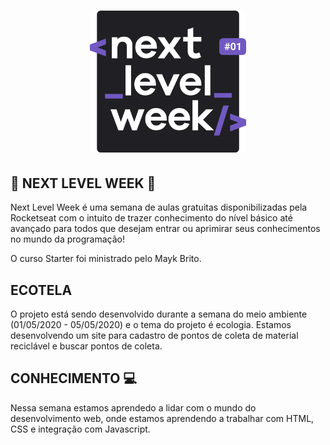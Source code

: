 <h1 align="center">
    <img alt="NextLevelWeek" title="#NextLevelWeek" src="nlw.svg" width="250px" />
</h1>


## 🚀 NEXT LEVEL WEEK 🚀
Next Level Week é uma semana de aulas gratuitas disponibilizadas pela Rocketseat com o intuito de trazer conhecimento do nível básico até avançado para todos que desejam entrar ou aprimirar seus conhecimentos no mundo da programação!

O curso Starter foi ministrado pelo Mayk Brito.

## ECOTELA
O projeto está sendo desenvolvido durante a semana do meio ambiente (01/05/2020 - 05/05/2020) e o tema do projeto é ecologia. 
Estamos desenvolvendo um site para cadastro de pontos de coleta de material reciclável e buscar pontos de coleta.

## CONHECIMENTO 💻

Nessa semana estamos aprendedo a lidar com o mundo do desenvolvimento web, onde estamos aprendendo a trabalhar com HTML, CSS e integração com Javascript.

